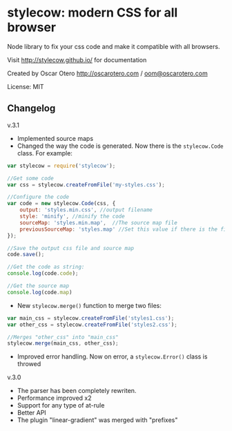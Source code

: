 stylecow: modern CSS for all browser
====================================

Node library to fix your css code and make it compatible with all browsers.

Visit http://stylecow.github.io/ for documentation

Created by Oscar Otero <http://oscarotero.com> / <oom@oscarotero.com>

License: MIT

## Changelog

v.3.1

* Implemented source maps
* Changed the way the code is generated. Now there is the `stylecow.Code` class. For example:

```js
var stylecow = require('stylecow');

//Get some code
var css = stylecow.createFromFile('my-styles.css');

//Configure the code
var code = new stylecow.Code(css, {
	output: 'styles.min.css', //output filename
    style: 'minify', //minify the code
    sourceMap: 'styles.min.map',  //The source map file
    previousSourceMap: 'styles.map' //Set this value if there is the file has a source map created by other preprocessor, such less/sass and it's not defined in the code.
});

//Save the output css file and source map
code.save();

//Get the code as string:
console.log(code.code);

//Get the source map
console.log(code.map)
```
* New `stylecow.merge()` function to merge two files:
```js
var main_css = stylecow.createFromFile('styles1.css');
var other_css = stylecow.createFromFile('styles2.css');

//Merges "other_css" into "main_css"
stylecow.merge(main_css, other_css);
```
* Improved error handling. Now on error, a `stylecow.Error()` class is throwed

v.3.0

* The parser has been completely rewriten.
* Performance improved x2
* Support for any type of at-rule
* Better API
* The plugin "linear-gradient" was merged with "prefixes"
